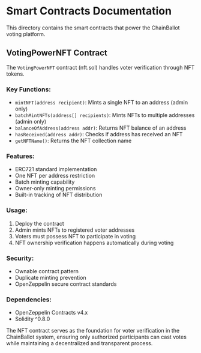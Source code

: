 # Smart Contracts Documentation

This directory contains the smart contracts that power the ChainBallot voting platform.

## VotingPowerNFT Contract

The `VotingPowerNFT` contract (nft.sol) handles voter verification through NFT tokens.

### Key Functions:

- `mintNFT(address recipient)`: Mints a single NFT to an address (admin only)
- `batchMintNFTs(address[] recipients)`: Mints NFTs to multiple addresses (admin only) 
- `balanceOfAddress(address addr)`: Returns NFT balance of an address
- `hasReceived(address addr)`: Checks if address has received an NFT
- `getNFTName()`: Returns the NFT collection name

### Features:

- ERC721 standard implementation
- One NFT per address restriction
- Batch minting capability
- Owner-only minting permissions
- Built-in tracking of NFT distribution

### Usage:

1. Deploy the contract
2. Admin mints NFTs to registered voter addresses
3. Voters must possess NFT to participate in voting
4. NFT ownership verification happens automatically during voting

### Security:

- Ownable contract pattern
- Duplicate minting prevention
- OpenZeppelin secure contract standards

### Dependencies:

- OpenZeppelin Contracts v4.x
- Solidity ^0.8.0

The NFT contract serves as the foundation for voter verification in the ChainBallot system, ensuring only authorized participants can cast votes while maintaining a decentralized and transparent process.

